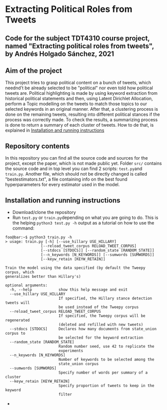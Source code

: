 # Extracting Political Roles from Tweets
Code for the subject TDT4310 course project, named "Extracting political roles from tweets", by Andrés Holgado Sánchez, 2021
--------
## Aim of the project
This project tries to grasp political content on a bunch of tweets, which neednd't be already selected to be "political" nor even told how political tweets are. Political highlighting is made by using keyword extraction from historical political statements and then, using Latent Dirichlet Allocation, perform a Topic modelling on the tweets to match those topics to our selected keywords in an original manner. After that, a clustering process is done on the remaining tweets, resulting into different political stances if the process was correctly made. To check the results, a summarizing process is done to return a summary of each cluster of tweets. How to de that, is explained in [Installation and running instructions](installation-and-running-instructions)
## Repository contents

In this repository you can find all the source code and sources for the project, except the paper, which is not made public yet.
Folder `src/` contains the source code and in top level you can find 2 scripts: `test.py`and `train.py`. Another file, which should not be directly changed is called "bestestimators.txt", a file containing info on the best found hyperparameters for every estimator used in the model.
## Installation and running instructions
- Download/clone the repository
- Run `test.py` or `train.py`depending on what you are going to do. This is the helping `python3 test.py -h` output as a tutorial on how to use the command:
```console
foo@bar:~$ python3 train.py -h
> usage: train.py [-h] [--use_hillary USE_HILLARY]
                [--reload_tweet_corpus RELOAD_TWEET_CORPUS]
                [--stdocs [STDOCS]] [--random_state [RANDOM_STATE]]
                [--n_keywords [N_KEYWORDS]] [--sumwords [SUMWORDS]]
                [--keyw_retain [KEYW_RETAIN]]

Train the model using the data specified (by default the Tweepy corpus, which
generalizes better than Hillary's)

optional arguments:
  -h, --help            show this help message and exit
  --use_hillary USE_HILLARY
                        If specified, the Hillary stance detection tweets will
                        be used instead of the Tweepy corpus
  --reload_tweet_corpus RELOAD_TWEET_CORPUS
                        If specified, the Tweepy corpus will be regenerated
                        (deleted and refilled with new tweets)
  --stdocs [STDOCS]     Declares how many documents from state_union corpus to
                        be selected for the keyword extraction
  --random_state [RANDOM_STATE]
                        Random number seed, use 42 to replicate the
                        experiments
  --n_keywords [N_KEYWORDS]
                        Number of keywords to be selected among the
                        state_union corpus
  --sumwords [SUMWORDS]
                        Specify number of words per summary of a cluster
  --keyw_retain [KEYW_RETAIN]
                        Specify proportion of tweets to keep in the keyword
                        filter
```
> 
- 
